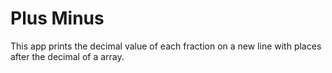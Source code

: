 # Plus Minus
This app prints the decimal value of each fraction on a new line with  places after the decimal of a array.
